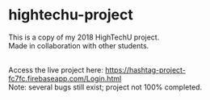 # hightechu-project

This is a copy of my 2018 HighTechU project.<br>
Made in collaboration with other students.<br><br>

Access the live project here: https://hashtag-project-fc7fc.firebaseapp.com/Login.html <br>
Note: several bugs still exist; project not 100% completed.
